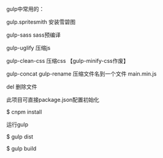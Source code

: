 
gulp中常用的：

gulp.spritesmith 安装雪碧图

gulp-sass sass预编译

gulp-uglify 压缩js

gulp-clean-css 压缩css   【gulp-minify-css作废】

gulp-concat gulp-rename 压缩文件名到一个文件 main.min.js

del 删除文件

此项目可直接package.json配置初始化

$ cnpm install 

运行gulp

$ gulp dist 

$ gulp build 
